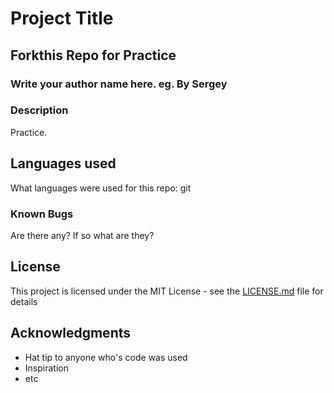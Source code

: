 # Project Title

## Forkthis Repo for Practice

### Write your author name here. eg. By Sergey

### Description

Practice.

## Languages used

What languages were used for this repo:
git

### Known Bugs

Are there any? If so what are they?

## License

This project is licensed under the MIT License - see the [LICENSE.md](LICENSE.md) file for details

## Acknowledgments

* Hat tip to anyone who's code was used
* Inspiration
* etc
